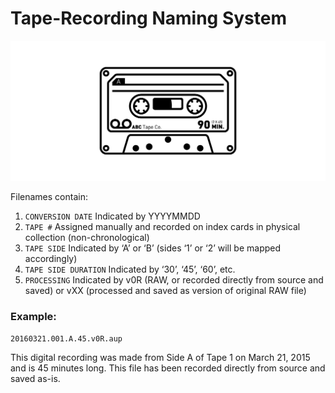 # Tape-Recording Naming System

![cassette tape graphic](../img/tape.png?raw=true "cassette tape graphic")

Filenames contain:

1. `CONVERSION DATE`  Indicated by YYYYMMDD
2. `TAPE #`  Assigned manually and recorded on index cards in physical collection (non-chronological)
3. `TAPE SIDE`  Indicated by ‘A’ or ‘B’ (sides ‘1’ or ‘2’ will be mapped accordingly)
4. `TAPE SIDE DURATION`  Indicated by ‘30’, ‘45’, ‘60’, etc.
5. `PROCESSING`  Indicated by v0R (RAW, or recorded directly from source and saved) or vXX (processed and saved as version of original RAW file)

### Example:  
`20160321.001.A.45.v0R.aup`

This digital recording was made from Side A of Tape 1 on March 21, 2015 and is 45 minutes long.  This file has been recorded directly from source and saved as-is.
